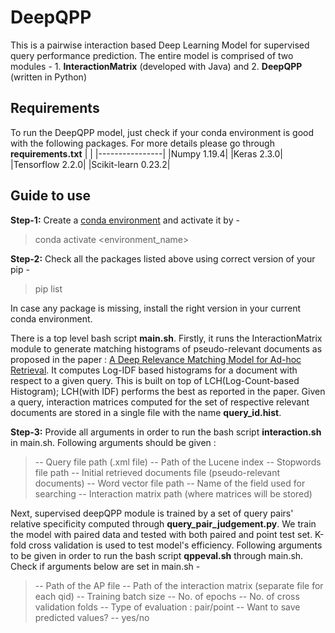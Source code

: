 ﻿# DeepQPP
This is a pairwise interaction based Deep Learning Model for supervised query performance prediction. The entire model is comprised of two modules - 1. **InteractionMatrix** (developed with Java) and 2. **DeepQPP** (written in Python) 

## Requirements
To run the DeepQPP model, just check if your conda environment is good with the following packages. For more details please go through **requirements.txt**
|                |
|----------------|
|Numpy 1.19.4|
|Keras 2.3.0|
|Tensorflow 2.2.0|
|Scikit-learn 0.23.2|

## Guide to use
**Step-1:** Create a [conda environment](https://phoenixnap.com/kb/how-to-install-anaconda-ubuntu-18-04-or-20-04) and activate it by - 
> conda activate <environment_name>

**Step-2:** Check all the packages listed above using correct version of your pip -
> pip list

In case any package is missing, install the right version in your current conda environment.

There is a top level bash script **main.sh**. Firstly, it runs the InteractionMatrix module to generate matching histograms of pseudo-relevant documents as proposed in the paper : [A Deep Relevance Matching Model for Ad-hoc Retrieval](https://dl.acm.org/doi/10.1145/2983323.2983769). It computes Log-IDF based histograms for a document with respect to a given query. This is built on top of LCH(Log-Count-based Histogram); LCH(with IDF) performs the best as reported in the paper. Given a query, interaction matrices computed for the set of respective relevant documents are stored in a single file with the name **query_id.hist**.

**Step-3:** Provide all arguments in order to run the bash script **interaction.sh** in main.sh. Following arguments should be given :
> -- Query file path (.xml file)
> -- Path of the Lucene index
> -- Stopwords file path
> -- Initial retrieved documents file (pseudo-relevant documents)
> -- Word vector file path
> -- Name of the field used for searching
> -- Interaction matrix path (where matrices will be stored)

Next, supervised deepQPP module is trained by a set of query pairs' relative specificity computed through **query_pair_judgement.py**. We train the model with paired data and tested with both paired and point test set. K-fold cross validation is used to test model's efficiency. Following arguments to be given in order to run the bash script **qppeval.sh** through main.sh. Check if arguments below are set in main.sh -
> -- Path of the AP file
> -- Path of the interaction matrix (separate file for each qid)
> -- Training batch size
> -- No. of epochs
> -- No. of cross validation folds
> -- Type of evaluation : pair/point
> -- Want to save predicted values? -- yes/no



